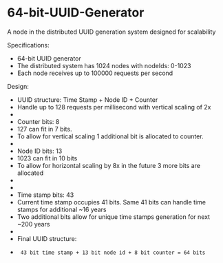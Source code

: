 # 64-bit-UUID-Generator
A node in the distributed UUID generation system designed for scalability

Specifications:
 * 64-bit UUID generator
 * The distributed system has 1024 nodes with nodeIds: 0-1023
 * Each node receives up to 100000 requests per second

Design:
 * UUID structure: Time Stamp + Node ID + Counter
 * Handle up to 128 requests per millisecond with vertical scaling of 2x
 *
 *  Counter bits: 8
 *  127 can fit in 7 bits. 
 *  To allow for vertical scaling 1 additional bit is allocated to counter.
 * 	
 * Node ID bits: 13
 * 1023 can fit in 10 bits
 * To allow for horizontal scaling by 8x in the future 3 more bits are allocated 
 * 
 * 
 * Time stamp bits: 43
 * Current time stamp occupies 41 bits. Same 41 bits can handle time stamps for additional ~16 years
 * Two additional bits allow for unique time stamps generation for next ~200 years
 * 
 * Final UUID structure:
 * 		43 bit time stamp + 13 bit node id + 8 bit counter = 64 bits
